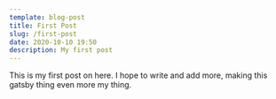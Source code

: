 ```yaml
---
template: blog-post
title: First Post
slug: /first-post
date: 2020-10-10 19:50
description: My first post
---
```

This is my first post on here.  I hope to write and add more, making this gatsby thing even more my thing.